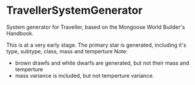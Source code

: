 # TravellerSystemGenerator
System generator for Traveller, based on the Mongoose World Builder's Handbook.

This is at a very early stage.
The primary star is generated, including it's type, subtype, class, mass and temperture
Note:
- brown drawfs and white dwarfs are generated, but not their mass and temperture
- mass variance is included, but not temperture variance.
